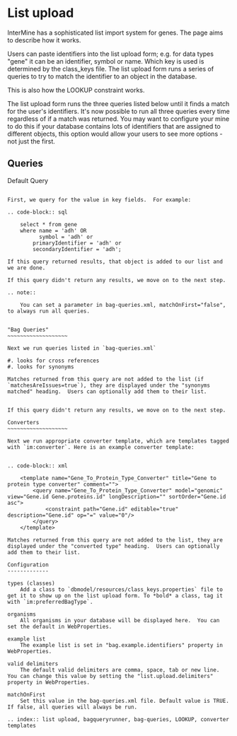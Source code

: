 List upload
================================


InterMine has a sophisticated list import system for genes.  The page aims to describe how it works.

Users can paste identifiers into the list upload form; e.g. for data types "gene" it can be an identifier, symbol or name. Which key is used is determined by the class_keys file. The list upload form runs a series of queries to try to match the identifier to an object in the database.  

This is also how the LOOKUP constraint works.

The list upload form runs the three queries listed below until it finds a match for the user's identifiers.  It's now possible to run all three queries every time regardless of if a match was returned.  You may want to configure your mine to do this if your database contains lots of identifiers that are assigned to different objects, this option would allow your users to see more options - not just the first.

Queries
-------

Default Query
~~~~~~~~~~~~~~~~~~~~~~~~~~

First, we query for the value in key fields.  For example:

.. code-block:: sql

	select * from gene 
	where name = 'adh' OR 
    	  symbol = 'adh' or 
      	primaryIdentifier = 'adh' or 
      	secondaryIdentifier = 'adh';

If this query returned results, that object is added to our list and we are done. 

If this query didn't return any results, we move on to the next step.

.. note::

	You can set a parameter in bag-queries.xml, matchOnFirst="false", to always run all queries.


"Bag Queries"
~~~~~~~~~~~~~~~~~~~

Next we run queries listed in `bag-queries.xml`

#. looks for cross references
#. looks for synonyms 

Matches returned from this query are not added to the list (if `matchesAreIssues=true`), they are displayed under the "synonyms matched" heading.  Users can optionally add them to their list.


If this query didn't return any results, we move on to the next step.

Converters
~~~~~~~~~~~~~~~~~~~

Next we run appropriate converter template, which are templates tagged with `im:converter`. Here is an example converter template:


.. code-block:: xml

	<template name="Gene_To_Protein_Type_Converter" title="Gene to protein type converter" comment="">
  		<query name="Gene_To_Protein_Type_Converter" model="genomic" view="Gene.id Gene.proteins.id" longDescription="" sortOrder="Gene.id asc">
    		<constraint path="Gene.id" editable="true" description="Gene.id" op="=" value="0"/>
  		</query>
	</template>

Matches returned from this query are not added to the list, they are displayed under the "converted type" heading.  Users can optionally add them to their list.

Configuration
-------------

types (classes)
	Add a class to `dbmodel/resources/class_keys.properties` file to get it to show up on the list upload form. To *bold* a class, tag it with `im:preferredBagType`.

organisms
	All organisms in your database will be displayed here.  You can set the default in WebProperties.

example list
	The example list is set in "bag.example.identifiers" property in WebProperties.

valid delimiters
	The default valid delimiters are comma, space, tab or new line.  You can change this value by setting the "list.upload.delimiters" property in WebProperties.
	
matchOnFirst
	Set this value in the bag-queries.xml file. Default value is TRUE. If false, all queries will always be run.

.. index:: list upload, bagqueryrunner, bag-queries, LOOKUP, converter templates

